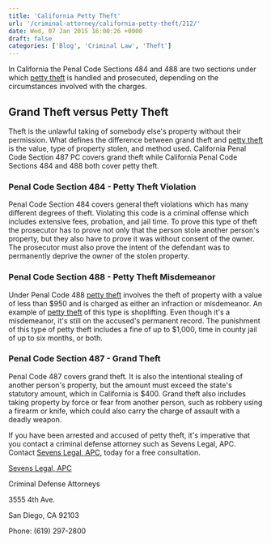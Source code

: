 ```yaml
---
title: 'California Petty Theft'
url: '/criminal-attorney/california-petty-theft/212/'
date: Wed, 07 Jan 2015 16:00:26 +0000
draft: false
categories: ['Blog', 'Criminal Law', 'Theft']
---
```


In California the Penal Code Sections 484 and 488 are two sections under which [petty theft](https://www.sevenslegal.com/ "Sevens Legal, APC") is handled and prosecuted, depending on the circumstances involved with the charges.

Grand Theft versus Petty Theft
------------------------------

Theft is the unlawful taking of somebody else's property without their permission. What defines the difference between grand theft and [petty theft](https://www.sevenslegal.com/ "Sevens Legal, APC") is the value, type of property stolen, and method used. California Penal Code Section 487 PC covers grand theft while California Penal Code Sections 484 and 488 both cover petty theft.

### Penal Code Section 484 - Petty Theft Violation

Penal Code Section 484 covers general theft violations which has many different degrees of theft. Violating this code is a criminal offense which includes extensive fees, probation, and jail time. To prove this type of theft the prosecutor has to prove not only that the person stole another person's property, but they also have to prove it was without consent of the owner. The prosecutor must also prove the intent of the defendant was to permanently deprive the owner of the stolen property.

### Penal Code Section 488 - Petty Theft Misdemeanor

Under Penal Code 488 [petty theft](https://www.sevenslegal.com/ "Sevens Legal, APC") involves the theft of property with a value of less than $950 and is charged as either an infraction or misdemeanor. An example of [petty theft](https://www.sevenslegal.com/ "Sevens Legal, APC") of this type is shoplifting. Even though it's a misdemeanor, it's still on the accused's permanent record. The punishment of this type of petty theft includes a fine of up to $1,000, time in county jail of up to six months, or both.

### Penal Code Section 487 - Grand Theft

Penal Code 487 covers grand theft. It is also the intentional stealing of another person's property, but the amount must exceed the state's statutory amount, which in California is $400. Grand theft also includes taking property by force or fear from another person, such as robbery using a firearm or knife, which could also carry the charge of assault with a deadly weapon.

If you have been arrested and accused of petty theft, it's imperative that you contact a criminal defense attorney such as Sevens Legal, APC. Contact [Sevens Legal, APC](https://www.sevenslegal.com/ "Sevens Legal, APC"), today for a free consultation.

[Sevens Legal, APC](https://www.sevenslegal.com/ "Sevens Legal, APC")

Criminal Defense Attorneys

3555 4th Ave.

San Diego, CA 92103

Phone: (619) 297-2800